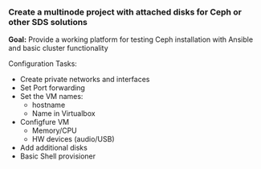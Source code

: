 ### Create a multinode project with attached disks for Ceph or other SDS solutions

**Goal:**
Provide a working platform for testing Ceph installation with Ansible and basic cluster functionality

Configuration Tasks:
* Create private networks and interfaces
* Set Port forwarding
* Set the VM names:
    * hostname
    * Name in Virtualbox
* Configfure VM
    * Memory/CPU
    * HW devices (audio/USB)
* Add additional disks
* Basic Shell provisioner
